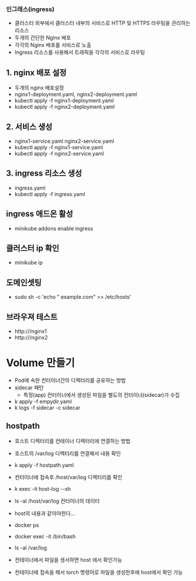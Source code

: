 ### 인그래스(ingress)
- 클러스터 외부에서 클러스터 내부의 서비스로 HTTP 및 HTTPS 라우팅을 관리하는 리소스
- 두개의 간단한 Nginx 배포
- 각각의 Nginx 배포를 서비스로 노출
- Ingress 리소스를 사용해서 트래픽을 각각의 서비스로 라우팅


## 1. nginx 배포 설정
- 두개의 nginx 배포설정
- nginx1-deployment.yaml, nginx2-deployment.yaml
- kubectl apply -f nginx1-deployment.yaml
- kubectl apply -f nginx2-deployment.yaml


## 2. 서비스 생성
- nginx1-service.yaml nginx2-service.yaml
- kubectl apply -f nginx1-service.yaml
- kubectl apply -f nginx2-service.yaml

## 3. ingress 리소스 생성
- ingress.yaml
- kubectl apply -f ingress.yaml

## ingress 애드온 활성
- minikube addons enable ingress


## 클러스터 ip 확인
- minikube ip

## 도메인셋팅 
- sudo sh -c 'echo "<minikube ip> example.com" >> /etc/hosts'

## 브라우져 테스트
- http://<minikube ip>/nginx1
- http://<minikube ip>/nginx2


# Volume 만들기
- Pod에 속한 컨터이너간의 디렉터리를 공유하는 방법
- sidecar 패턴
  - 특정(app) 컨터이너에서 생성된 파일을 별도의 컨터이너(sidecar)가 수집
- k apply -f empydir.yaml
- k logs -f sidecar -c sidecar

## hostpath
- 호스트 디렉터리를 컨테이너 디렉터리에 연결하는 방법
- 호스트의 /var/log 디엑터리를 연결해서 내용 확인
- k apply -f hostpath.yaml
- 컨터이너에 접속후 /host/var/log 디렉터리를 확인
- k exec -it host-log --sh
- ls -al /host/var/log  컨터이너의 데이터
- host의 내용과 같아야한다...
- docker ps
- docker exec -it <containerid> /bin/bash
- ls -al /var/log

- 컨테이너에서 파일을 생서하면 host 에서 확인가능
- 컨테이너에 접속을 해서 torch 명령어로 파일을 생성한후에 host에서 확인 가능
